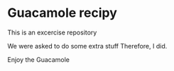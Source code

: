 # Guacamole recipy

This is an excercise repository

We were asked to do some extra stuff
Therefore, I did.

Enjoy the Guacamole